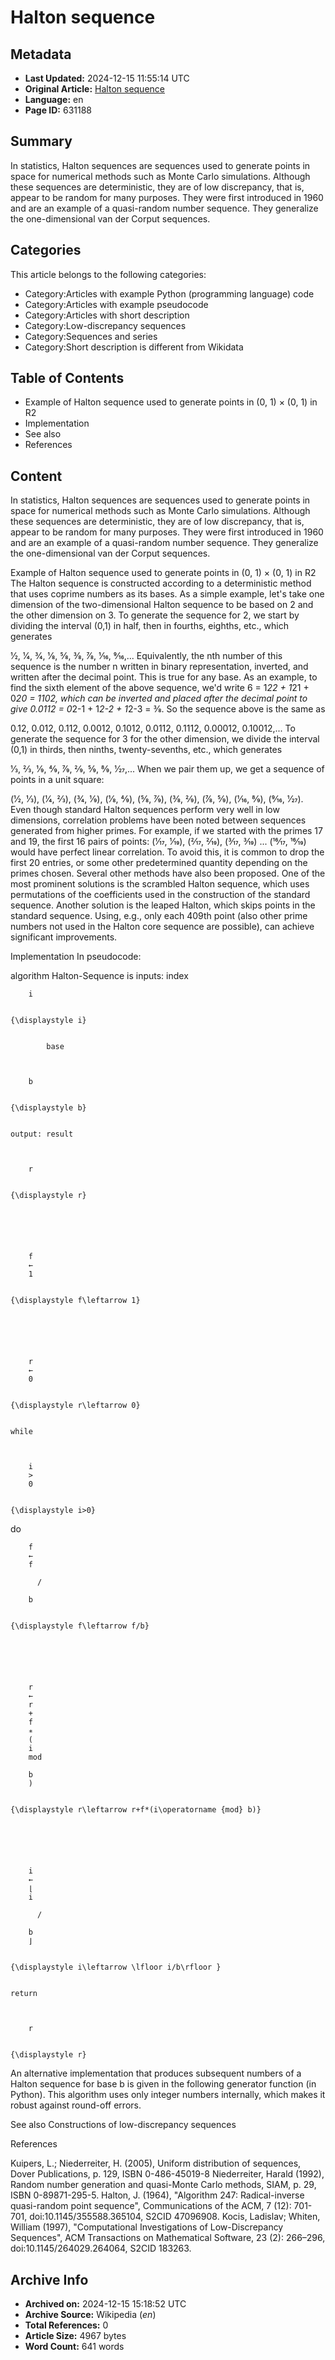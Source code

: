 # Halton sequence

## Metadata
- **Last Updated:** 2024-12-15 11:55:14 UTC
- **Original Article:** [Halton sequence](https://en.wikipedia.org/wiki/Halton_sequence)
- **Language:** en
- **Page ID:** 631188

## Summary
In statistics, Halton sequences are  sequences used to generate points in space for numerical methods such as Monte Carlo simulations.  Although these sequences are deterministic, they are of low discrepancy, that is, appear to be random for many purposes. They were first introduced in 1960 and are an example of a quasi-random number sequence.  They generalize the one-dimensional van der Corput sequences.

## Categories
This article belongs to the following categories:

- Category:Articles with example Python (programming language) code
- Category:Articles with example pseudocode
- Category:Articles with short description
- Category:Low-discrepancy sequences
- Category:Sequences and series
- Category:Short description is different from Wikidata

## Table of Contents

- Example of Halton sequence used to generate points in (0, 1) × (0, 1) in R2
- Implementation
- See also
- References

## Content

In statistics, Halton sequences are  sequences used to generate points in space for numerical methods such as Monte Carlo simulations.  Although these sequences are deterministic, they are of low discrepancy, that is, appear to be random for many purposes. They were first introduced in 1960 and are an example of a quasi-random number sequence.  They generalize the one-dimensional van der Corput sequences.

Example of Halton sequence used to generate points in (0, 1) × (0, 1) in R2
The Halton sequence is constructed according to a deterministic method that uses coprime numbers as its bases. As a simple example, let's take one dimension of the two-dimensional Halton sequence to be based on 2 and the other dimension on 3.  To generate the sequence for 2, we start by dividing the interval (0,1) in half, then in fourths, eighths, etc., which generates

1⁄2,
1⁄4, 3⁄4,
1⁄8, 5⁄8, 3⁄8, 7⁄8,
1⁄16, 9⁄16,...
Equivalently, the nth number of this sequence is the number n written in binary representation, inverted, and written after the decimal point. This is true for any base. As an example, to find the sixth element of the above sequence, we'd write 6 = 1*22 + 1*21 + 0*20 = 1102, which can be inverted and placed after the decimal point to give 0.0112 = 0*2-1 + 1*2-2 + 1*2-3 = 3⁄8. So the sequence above is the same as

0.12, 0.012, 0.112, 0.0012, 0.1012, 0.0112, 0.1112, 0.00012, 0.10012,...
To generate the sequence for 3 for the other dimension, we divide the interval (0,1) in thirds, then ninths, twenty-sevenths, etc., which generates

1⁄3, 2⁄3, 1⁄9, 4⁄9, 7⁄9, 2⁄9, 5⁄9, 8⁄9, 1⁄27,...
When we pair them up, we get a sequence of points in a unit square:

(1⁄2, 1⁄3), (1⁄4, 2⁄3), (3⁄4, 1⁄9), (1⁄8, 4⁄9), (5⁄8, 7⁄9), (3⁄8, 2⁄9), (7⁄8, 5⁄9), (1⁄16, 8⁄9), (9⁄16, 1⁄27).
Even though standard Halton sequences perform very well in low dimensions, correlation problems have been noted between sequences generated from higher primes.  For example, if we started with the primes 17 and 19, the first 16 pairs of points: (1⁄17, 1⁄19), (2⁄17, 2⁄19), (3⁄17, 3⁄19) ... (16⁄17, 16⁄19) would have perfect linear correlation. To avoid this, it is common to drop the first 20 entries, or some other predetermined quantity depending on the primes chosen. Several other methods have also been proposed. One of the most prominent solutions is the scrambled Halton sequence, which uses permutations of the coefficients used in the construction of the standard sequence. Another solution is the leaped Halton, which skips points in the standard sequence. Using, e.g., only each 409th point (also other prime numbers not used in the Halton core sequence are possible), can achieve significant improvements.

Implementation
In pseudocode:

algorithm Halton-Sequence is
    inputs: index 
  
    
      
        i
      
    
    {\displaystyle i}
  

            base 
  
    
      
        b
      
    
    {\displaystyle b}
  

    output: result 
  
    
      
        r
      
    
    {\displaystyle r}
  

    
  
    
      
        f
        ←
        1
      
    
    {\displaystyle f\leftarrow 1}
  

    
  
    
      
        r
        ←
        0
      
    
    {\displaystyle r\leftarrow 0}
  

    while 
  
    
      
        i
        >
        0
      
    
    {\displaystyle i>0}
  
 do
        
  
    
      
        f
        ←
        f
        
          /
        
        b
      
    
    {\displaystyle f\leftarrow f/b}
  

        
  
    
      
        r
        ←
        r
        +
        f
        ∗
        (
        i
        mod
        ⁡
        b
        )
      
    
    {\displaystyle r\leftarrow r+f*(i\operatorname {mod} b)}
  

        
  
    
      
        i
        ←
        ⌊
        i
        
          /
        
        b
        ⌋
      
    
    {\displaystyle i\leftarrow \lfloor i/b\rfloor }
  

    return 
  
    
      
        r
      
    
    {\displaystyle r}
  

An alternative implementation that produces subsequent numbers of a Halton sequence for base b is given in the following generator function (in Python). This algorithm uses only integer numbers internally, which makes it robust against round-off errors.

See also
Constructions of low-discrepancy sequences

References

Kuipers, L.; Niederreiter, H. (2005), Uniform distribution of sequences, Dover Publications, p. 129, ISBN 0-486-45019-8
Niederreiter, Harald (1992), Random number generation and quasi-Monte Carlo methods, SIAM, p. 29, ISBN 0-89871-295-5.
Halton, J. (1964), "Algorithm 247: Radical-inverse quasi-random point sequence", Communications of the ACM, 7 (12): 701-701, doi:10.1145/355588.365104, S2CID 47096908.
Kocis, Ladislav; Whiten, William (1997), "Computational Investigations of Low-Discrepancy Sequences", ACM Transactions on Mathematical Software, 23 (2): 266–296, doi:10.1145/264029.264064, S2CID 183263.

## Archive Info
- **Archived on:** 2024-12-15 15:18:52 UTC
- **Archive Source:** Wikipedia (_en_)
- **Total References:** 0
- **Article Size:** 4967 bytes
- **Word Count:** 641 words
